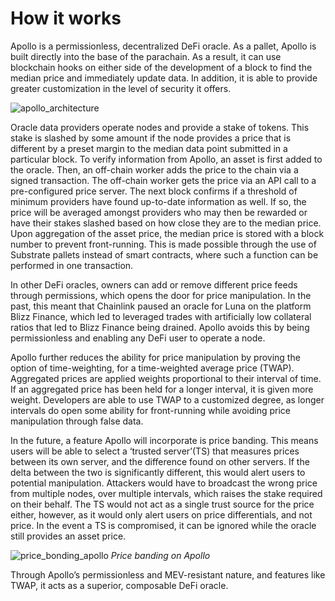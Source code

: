 # How it works

Apollo is a permissionless, decentralized DeFi oracle. 
As a pallet, Apollo is built directly into the base of the parachain. 
As a result, it can use blockchain hooks on either side of the development of a block to find the median price 
and immediately update data. 
In addition, it is able to provide greater customization in the level of security it offers.

![apollo_architecture](./apollo-architecture.png)


Oracle data providers operate nodes and provide a stake of tokens. 
This stake is slashed by some amount if the node provides a price 
that is different by a preset margin to the median data point submitted in a particular block. 
To verify information from Apollo, an asset is first added to the oracle.
Then, an off-chain worker adds the price to the chain via a signed transaction. 
The off-chain worker gets the price via an API call to a pre-configured price server. 
The next block confirms if a threshold of minimum providers have found up-to-date information as well. 
If so, the price will be averaged amongst providers who may then be rewarded 
or have their stakes slashed based on how close they are to the median price.
Upon aggregation of the asset price, the median price is stored with a block number to prevent front-running. 
This is made possible through the use of Substrate pallets instead of smart contracts, 
where such a function can be performed in one transaction.

In other DeFi oracles, owners can add or remove different price feeds through permissions, 
which opens the door for price manipulation. 
In the past, this meant that Chainlink paused an oracle for Luna on the platform Blizz Finance, 
which led to leveraged trades with artificially low collateral ratios that led to Blizz Finance being drained. 
Apollo avoids this by being permissionless and enabling any DeFi user to operate a node.

Apollo further reduces the ability for price manipulation by proving the option of time-weighting, 
for a time-weighted average price (TWAP). Aggregated prices are applied weights proportional to their interval of time. 
If an aggregated price has been held for a longer interval, it is given more weight. 
Developers are able to use TWAP to a customized degree, 
as longer intervals do open some ability for front-running while avoiding price manipulation through false data. 

In the future, a feature Apollo will incorporate is price banding. 
This means users will be able to select a ‘trusted server’(TS) that measures prices between its own server, 
and the difference found on other servers.
If the delta between the two is significantly different, this would alert users to potential manipulation.
Attackers would have to broadcast the wrong price from multiple nodes,
over multiple intervals, which raises the stake required on their behalf. 
The TS would not act as a single trust source for the price either, however, 
as it would only alert users on price differentials, and not price. 
In the event a TS is compromised, it can be ignored while the oracle still provides an asset price.


![price_bonding_apollo](./price-bonding-apollo.png)
_Price banding on Apollo_


Through Apollo’s permissionless and MEV-resistant nature, 
and features like TWAP, it acts as a superior, composable DeFi oracle.
